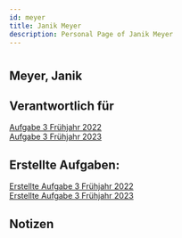 ```yaml
---
id: meyer
title: Janik Meyer
description: Personal Page of Janik Meyer
---
```

#
## Meyer, Janik

## Verantwortlich für

[Aufgabe 3 Frühjahr 2022](/docs/AP1/2022/ap1f_2022/ap1f_2022_a3.md)  
[Aufgabe 3 Frühjahr 2023](/docs/AP1/2023/ap1f_2023/ap1f_2023_a3.md)  

## Erstellte Aufgaben:

[Erstellte Aufgabe 3 Frühjahr 2022](/docs/AP1/2022/ap1f_2022/solution/solution_Nr3.md)  
[Erstellte Aufgabe 3 Frühjahr 2023](/docs/AP1/2023/ap1f_2023/solution/solution_Nr3.md)  

## Notizen
